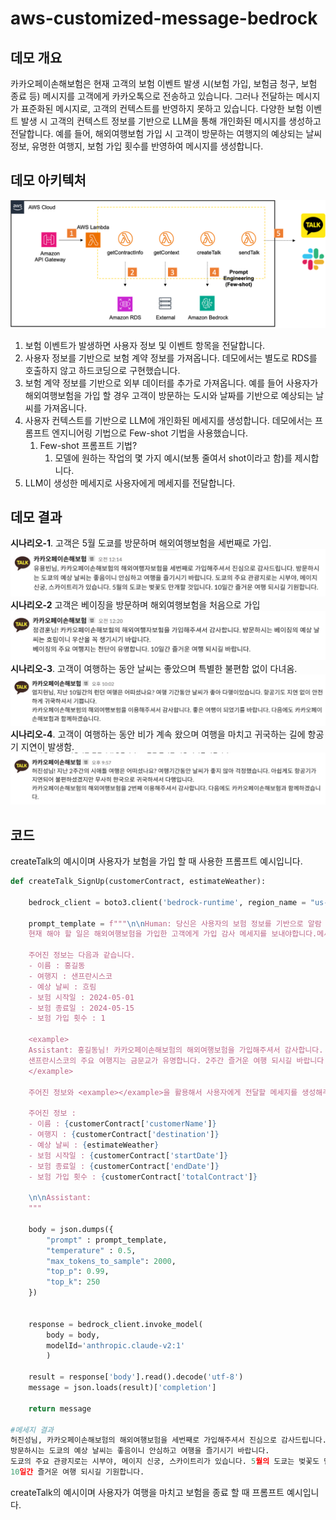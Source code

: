 # aws-customized-message-bedrock

## 데모 개요
카카오페이손해보험은 현재 고객의 보험 이벤트 발생 시(보험 가입, 보험금 청구, 보험 종료 등) 메시지를 고객에게 카카오톡으로 전송하고 있습니다. 그러나 전달하는 메시지가 표준화된 메시지로, 고객의 컨텍스트를 반영하지 못하고 있습니다. 다양한 보험 이벤트 발생 시 고객의 컨텍스트 정보를 기반으로 LLM을 통해 개인화된 메시지를 생성하고 전달합니다. 예를 들어, 해외여행보험 가입 시 고객이 방문하는 여행지의 예상되는 날씨 정보, 유명한 여행지, 보험 가입 횟수를 반영하여 메시지를 생성합니다.

## 데모 아키텍처

<img src="/architecture.png"></img>

1. 보험 이벤트가 발생하면 사용자 정보 및 이벤트 항목을 전달합니다.
2. 사용자 정보를 기반으로 보험 계약 정보를 가져옵니다. 데모에서는 별도로 RDS를 호출하지 않고 하드코딩으로 구현했습니다.
3. 보험 계약 정보를 기반으로 외부 데이터를 추가로 가져옵니다. 예를 들어 사용자가 해외여행보험을 가입 할 경우 고객이 방문하는 도시와 날짜를 기반으로 예상되는 날씨를 가져옵니다.
4. 사용자 컨텍스트를 기반으로 LLM에 개인화된 메세지를 생성합니다. 데모에서는 프롬프트 엔지니어링 기법으로 Few-shot 기법을 사용했습니다.
    1. Few-shot 프롬프트 기법?
        1. 모델에 원하는 작업의 몇 가지 예시(보통 줄여서 shot이라고 함)를 제시합니다.
5. LLM이 생성한 메세지로 사용자에게 메세지를 전달합니다.

## 데모 결과

**시나리오-1**. 고객은 5월 도쿄를 방문하며 해외여행보험을 세번째로 가입.
<img src="/result1.png"></img>
**시나리오-2** 고객은 베이징을 방문하며 해외여행보험을 처음으로 가입
<img src="/result2.png"></img>
**시나리오-3**. 고객이 여행하는 동안 날씨는 좋았으며 특별한 불편함 없이 다녀옴.
<img src="/result3.png"></img>
**시나리오-4**. 고객이 여행하는 동안 비가 계속 왔으며 여행을 마치고 귀국하는 길에 항공기 지연이 발생함.
<img src="/result4.png"></img>





## 코드
createTalk의 예시이며 사용자가 보험을 가입 할 때 사용한 프롬프트 예시입니다.

```python
def createTalk_SignUp(customerContract, estimateWeather):
    
    bedrock_client = boto3.client('bedrock-runtime', region_name = "us-west-2")

    prompt_template = f"""\n\nHuman: 당신은 사용자의 보험 정보를 기반으로 알람 메세지를 생성하는 AI Assistant 입니다. 
    현재 해야 할 일은 해외여행보험을 가입한 고객에게 가입 감사 메세지를 보내야합니다.메세지의 예시를 알려드리겠습니다. 
    
    주어진 정보는 다음과 같습니다.
    - 이름 : 홍길동
    - 여행지 : 샌프란시스코
    - 예상 날씨 : 흐림
    - 보험 시작일 : 2024-05-01
    - 보험 종료일 : 2024-05-15
    - 보험 가입 횟수 : 1
    
    <example>
    Assistant: 홍길동님! 카카오페이손해보험의 해외여행보험을 가입해주셔서 감사합니다. 방문하시는 샌프란시스코의 예상 날씨는 흐림이니 우산을 꼭 챙기시기 바랍니다.
    샌프란시스코의 주요 여행지는 금문교가 유명합니다. 2주간 즐거운 여행 되시길 바랍니다.
    </example>
    
    주어진 정보와 <example></example>을 활용해서 사용자에게 전달할 메세지를 생성해주세요.
    
    주어진 정보 :
    - 이름 : {customerContract['customerName']}
    - 여행지 : {customerContract['destination']}
    - 예상 날씨 : {estimateWeather}
    - 보험 시작일 : {customerContract['startDate']}
    - 보험 종료일 : {customerContract['endDate']}
    - 보험 가입 횟수 : {customerContract['totalContract']}
    
    \n\nAssistant: 
    """
    
    body = json.dumps({
        "prompt" : prompt_template,
        "temperature" : 0.5,
        "max_tokens_to_sample": 2000,
        "top_p": 0.99,
        "top_k": 250
    })
    
    
    response = bedrock_client.invoke_model(
        body = body,
        modelId='anthropic.claude-v2:1'
        )
        
    result = response['body'].read().decode('utf-8')
    message = json.loads(result)['completion']
    
    return message
    
#메세지 결과
허진성님, 카카오페이손해보험의 해외여행보험을 세번째로 가입해주셔서 진심으로 감사드립니다. 
방문하시는 도쿄의 예상 날씨는 좋음이니 안심하고 여행을 즐기시기 바랍니다. 
도쿄의 주요 관광지로는 시부야, 메이지 신궁, 스카이트리가 있습니다. 5월의 도쿄는 벚꽃도 만개할 것입니다. 
10일간 즐거운 여행 되시길 기원합니다.
```

createTalk의 예시이며 사용자가 여행을 마치고 보험을 종료 할 때 프롬프트 예시입니다.